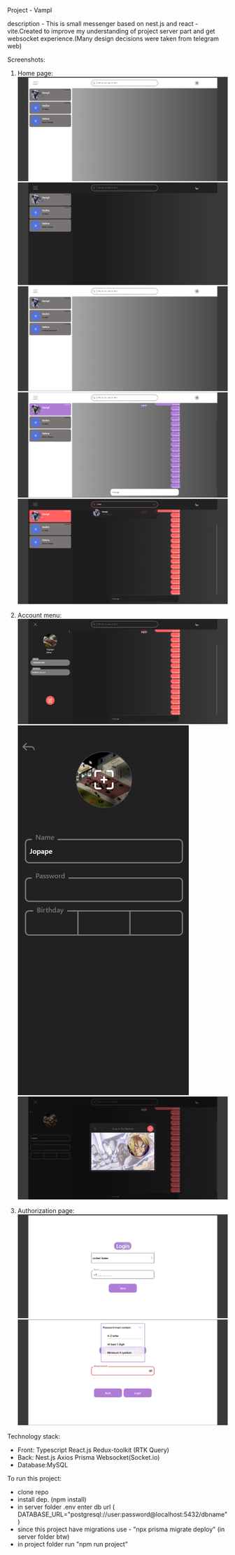 Project - Vampl 

description - This is small messenger based on nest.js and react - vite.Created to improve my understanding of project server part and get websocket experience.(Many design decisions were taken from telegram web)

Screenshots:
1) Home page:
  ![Light theme](image-3.png)
  ![Dark theme](image-4.png)
  ![Default page](image-1.png)
  ![opened chat](image-2.png)
  ![Search](image-8.png)

2) Account menu:
  ![Default](image-5.png) 
  ![Edit](image-6.png)
  ![Avatar](image-7.png)

3) Authorization page:
  ![Default](image-9.png)
  ![Incorrect value in some input](image-10.png)


Technology stack:
  - Front:
      Typescript
      React.js
      Redux-toolkit (RTK Query)
  - Back:
      Nest.js
      Axios
      Prisma
      Websocket(Socket.io)
  - Database:MySQL

To run this project:
  - clone repo 
  - install dep. (npm install)
  - in server folder .env enter db url (
    DATABASE_URL="postgresql://user:password@localhost:5432/dbname"
  )
  - since this project have migrations use - "npx prisma migrate deploy" (in server folder btw)
  - in project folder run "npm run project"
